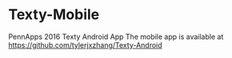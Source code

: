 # Texty-Mobile
PennApps 2016 Texty Android App
The mobile app is available at https://github.com/tylerjxzhang/Texty-Android
